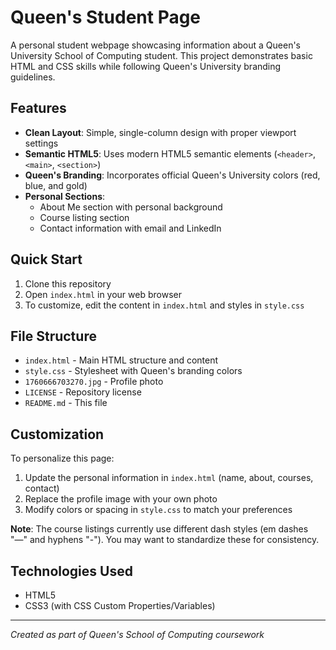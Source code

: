 # Queen's Student Page

A personal student webpage showcasing information about a Queen's University School of Computing student. This project demonstrates basic HTML and CSS skills while following Queen's University branding guidelines.

## Features

- **Clean Layout**: Simple, single-column design with proper viewport settings
- **Semantic HTML5**: Uses modern HTML5 semantic elements (`<header>`, `<main>`, `<section>`)
- **Queen's Branding**: Incorporates official Queen's University colors (red, blue, and gold)
- **Personal Sections**: 
  - About Me section with personal background
  - Course listing section
  - Contact information with email and LinkedIn

## Quick Start

1. Clone this repository
2. Open `index.html` in your web browser
3. To customize, edit the content in `index.html` and styles in `style.css`

## File Structure

- `index.html` - Main HTML structure and content
- `style.css` - Stylesheet with Queen's branding colors
- `1760666703270.jpg` - Profile photo
- `LICENSE` - Repository license
- `README.md` - This file

## Customization

To personalize this page:
1. Update the personal information in `index.html` (name, about, courses, contact)
2. Replace the profile image with your own photo
3. Modify colors or spacing in `style.css` to match your preferences

**Note**: The course listings currently use different dash styles (em dashes "—" and hyphens "-"). You may want to standardize these for consistency.

## Technologies Used

- HTML5
- CSS3 (with CSS Custom Properties/Variables)

---

*Created as part of Queen's School of Computing coursework*
